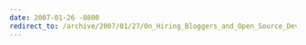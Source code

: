 ```yaml
---
date: 2007-01-26 -0800
redirect_to: /archive/2007/01/27/On_Hiring_Bloggers_and_Open_Source_Developers.aspx/
---
```

